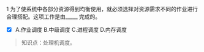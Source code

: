 1
为了使系统中各部分资源得到均衡使用，就必须选择对资源需求不同的作业进行合理搭配。这项工作是由_____ 完成的。
- [x] A.作业调度 B.中级调度 C.进程调度 D.内存调度

> 知识点：处理机调度。
